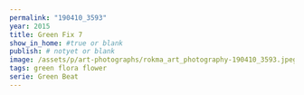 ```yaml
---
permalink: "190410_3593"
year: 2015
title: Green Fix 7
show_in_home: #true or blank
publish: # notyet or blank
image: /assets/p/art-photographs/rokma_art_photography-190410_3593.jpeg
tags: green flora flower
serie: Green Beat
---
```

